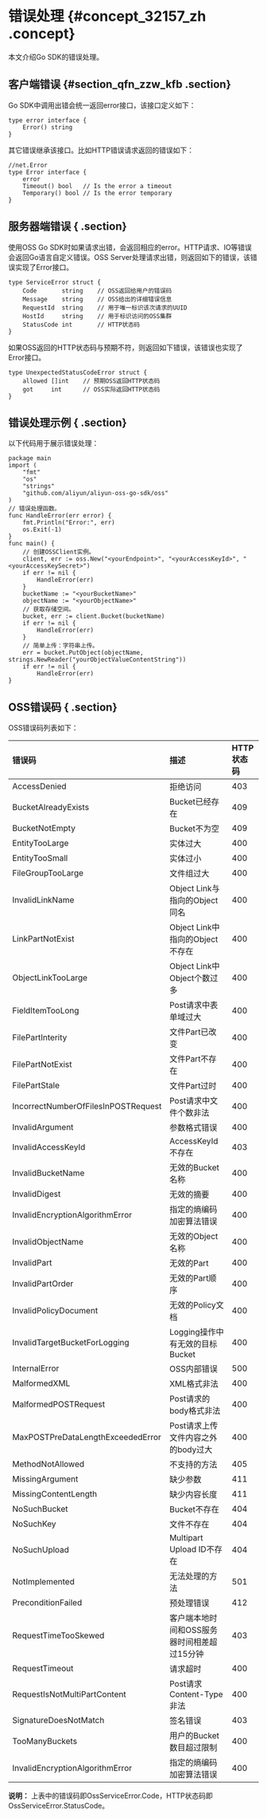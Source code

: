 # 错误处理 {#concept_32157_zh .concept}

本文介绍Go SDK的错误处理。

## 客户端错误 {#section_qfn_zzw_kfb .section}

Go SDK中调用出错会统一返回error接口，该接口定义如下：

```
type error interface {
    Error() string
}
```

其它错误继承该接口。比如HTTP错误请求返回的错误如下：

```
//net.Error 
type Error interface {
    error
    Timeout() bool   // Is the error a timeout
    Temporary() bool // Is the error temporary
}
```

## 服务器端错误 { .section}

使用OSS Go SDK时如果请求出错，会返回相应的error。HTTP请求、IO等错误会返回Go语言自定义错误。OSS Server处理请求出错，则返回如下的错误，该错误实现了Error接口。

```
type ServiceError struct {
    Code       string    // OSS返回给用户的错误码
    Message    string    // OSS给出的详细错误信息
    RequestId  string    // 用于唯一标识该次请求的UUID
    HostId     string    // 用于标识访问的OSS集群
    StatusCode int       // HTTP状态码
}
```

如果OSS返回的HTTP状态码与预期不符，则返回如下错误，该错误也实现了Error接口。

```
type UnexpectedStatusCodeError struct {
    allowed []int    // 预期OSS返回HTTP状态码
    got     int      // OSS实际返回HTTP状态码
}
```

## 错误处理示例 { .section}

以下代码用于展示错误处理：

```
package main
import (
    "fmt"
    "os"
    "strings"
    "github.com/aliyun/aliyun-oss-go-sdk/oss"
)
// 错误处理函数。
func HandleError(err error) {
    fmt.Println("Error:", err)
    os.Exit(-1)
}
func main() {
    // 创建OSSClient实例。
    client, err := oss.New("<yourEndpoint>", "<yourAccessKeyId>", "<yourAccessKeySecret>")
    if err != nil {
        HandleError(err)
    }
    bucketName := "<yourBucketName>"
    objectName := "<yourObjectName>"
    // 获取存储空间。
    bucket, err := client.Bucket(bucketName)
    if err != nil {
        HandleError(err)
    }
    // 简单上传：字符串上传。
    err = bucket.PutObject(objectName, strings.NewReader("yourObjectValueContentString"))
    if err != nil {
        HandleError(err)
}
```

## OSS错误码 { .section}

OSS错误码列表如下：

|错误码|描述|HTTP状态码|
|:--|:-|:------|
|AccessDenied|拒绝访问|403|
|BucketAlreadyExists|Bucket已经存在|409|
|BucketNotEmpty|Bucket不为空|409|
|EntityTooLarge|实体过大|400|
|EntityTooSmall|实体过小|400|
|FileGroupTooLarge|文件组过大|400|
|InvalidLinkName|Object Link与指向的Object同名|400|
|LinkPartNotExist|Object Link中指向的Object不存在|400|
|ObjectLinkTooLarge|Object Link中Object个数过多|400|
|FieldItemTooLong|Post请求中表单域过大|400|
|FilePartInterity|文件Part已改变|400|
|FilePartNotExist|文件Part不存在|400|
|FilePartStale|文件Part过时|400|
|IncorrectNumberOfFilesInPOSTRequest|Post请求中文件个数非法|400|
|InvalidArgument|参数格式错误|400|
|InvalidAccessKeyId|AccessKeyId不存在|403|
|InvalidBucketName|无效的Bucket名称|400|
|InvalidDigest|无效的摘要|400|
|InvalidEncryptionAlgorithmError|指定的熵编码加密算法错误|400|
|InvalidObjectName|无效的Object名称|400|
|InvalidPart|无效的Part|400|
|InvalidPartOrder|无效的Part顺序|400|
|InvalidPolicyDocument|无效的Policy文档|400|
|InvalidTargetBucketForLogging|Logging操作中有无效的目标Bucket|400|
|InternalError|OSS内部错误|500|
|MalformedXML|XML格式非法|400|
|MalformedPOSTRequest|Post请求的body格式非法|400|
|MaxPOSTPreDataLengthExceededError|Post请求上传文件内容之外的body过大|400|
|MethodNotAllowed|不支持的方法|405|
|MissingArgument|缺少参数|411|
|MissingContentLength|缺少内容长度|411|
|NoSuchBucket|Bucket不存在|404|
|NoSuchKey|文件不存在|404|
|NoSuchUpload|Multipart Upload ID不存在|404|
|NotImplemented|无法处理的方法|501|
|PreconditionFailed|预处理错误|412|
|RequestTimeTooSkewed|客户端本地时间和OSS服务器时间相差超过15分钟|403|
|RequestTimeout|请求超时|400|
|RequestIsNotMultiPartContent|Post请求Content-Type非法|400|
|SignatureDoesNotMatch|签名错误|403|
|TooManyBuckets|用户的Bucket数目超过限制|400|
|InvalidEncryptionAlgorithmError|指定的熵编码加密算法错误|400|

**说明：** 上表中的错误码即OssServiceError.Code，HTTP状态码即OssServiceError.StatusCode。


